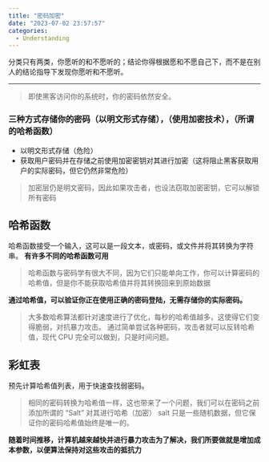 ```yaml
---
title: "密码加密"
date: "2023-07-02 23:57:57"
categories:
  - Understanding
---
```


分类只有两类，你愿听的和不愿听的；结论你得根据愿和不愿自己下，而不是在别人的结论指导下发现你愿听和不愿听。

---

> 即使黑客访问你的系统时，你的密码依然安全。

### 三种方式存储你的密码（以明文形式存储），（使用加密技术），（所谓的哈希函数）

- 以明文形式存储（危险）
- 获取用户密码并在存储之前使用加密密钥对其进行加密（这将阻止黑客获取用户的实际密码，但它仍然非常危险）
> 加密层仍是明文密码，因此如果攻击者，也设法窃取加密密钥，它可以解锁所有密码

## 哈希函数

哈希函数接受一个输入，这可以是一段文本，或密码，或文件并将其转换为字符串。
**有许多不同的哈希函数可用**
> 哈希函数与密码学有很大不同，因为它们只能单向工作，你可以计算密码的哈希值，但是你不能获取哈希值并将其转换回来到原始数据

**通过哈希值，可以验证你正在使用正确的密码登陆，无需存储你的实际密码。**

> 大多数哈希算法都针对速度进行了优化，每秒的哈希值越多，这使得它们变得脆弱，对抗暴力攻击。
> 通过简单尝试各种密码，攻击者就可以反转哈希值，现代 CPU 完全可以做到，只是时间问题。

## 彩虹表
预先计算哈希值列表，用于快速查找弱密码。

> 相同的密码转换为哈希值一样，这也带来了一个问题，我们可以在密码之前添加所谓的 “Salt” 对其进行哈希（加密）
> salt 只是一些随机数据，但它保证你的密码哈希值始终是唯一的。

**随着时间推移，计算机越来越快并进行暴力攻击为了解决，我们所要做就是增加成本参数，以便算法保持对这些攻击的抵抗力**







